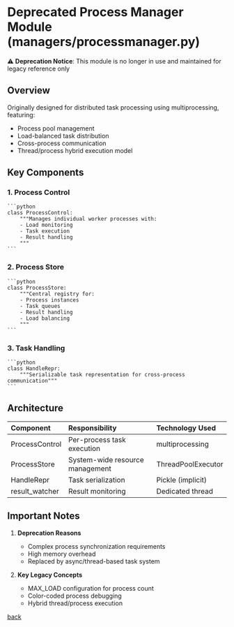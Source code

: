 # Deprecated Process Manager Module (managers/processmanager.py)

⚠️ **Deprecation Notice**: This module is no longer in use and maintained for legacy reference only

## Overview

Originally designed for distributed task processing using multiprocessing, featuring:

- Process pool management
- Load-balanced task distribution
- Cross-process communication
- Thread/process hybrid execution model

## Key Components

### 1. Process Control

    ```python
    class ProcessControl:
        """Manages individual worker processes with:
        - Load monitoring
        - Task execution
        - Result handling
        """
    ```

### 2. Process Store

    ```python
    class ProcessStore:
        """Central registry for:
        - Process instances
        - Task queues
        - Result handling
        - Load balancing
        """
    ```

### 3. Task Handling

    ```python
    class HandleRepr:
        """Serializable task representation for cross-process communication"""
    ```

## Architecture

| Component          | Responsibility                             | Technology Used          |
|:-------------------|:-------------------------------------------|:-------------------------|
| ProcessControl     | Per-process task execution                 | multiprocessing          |
| ProcessStore       | System-wide resource management            | ThreadPoolExecutor       |
| HandleRepr         | Task serialization                         | Pickle (implicit)        |
| result_watcher     | Result monitoring                          | Dedicated thread         |

## Important Notes

1. **Deprecation Reasons**
   - Complex process synchronization requirements
   - High memory overhead
   - Replaced by async/thread-based task system

2. **Key Legacy Concepts**
   - MAX_LOAD configuration for process count
   - Color-coded process debugging
   - Hybrid thread/process execution

[back](/src_docs/managers)
